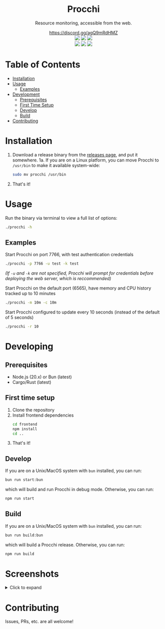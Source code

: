 <div align=center>
  <h1>Procchi</h1>
  <p>Resource monitoring, accessible from the web.</p>
  <a href="https://www.discord.gg/agQ9mRdHMZ">https://discord.gg/agQ9mRdHMZ</a>
</div>

<div align="center">
 <img src="https://img.shields.io/github/actions/workflow/status/SpikeHD/procchi/build.yml" />
 <img src="https://img.shields.io/github/package-json/v/SpikeHD/procchi" />
 <img src="https://img.shields.io/github/repo-size/SpikeHD/procchi" />
</div>
<div align="center">
 <img src="https://img.shields.io/github/commit-activity/m/SpikeHD/procchi" />
 <img src="https://img.shields.io/github/release-date/SpikeHD/procchi" />
 <img src="https://img.shields.io/github/stars/SpikeHD/procchi" />
</div>

# Table of Contents

* [Installation](#installation)
* [Usage](#usage)
  * [Examples](#examples)
* [Development](#development)
  * [Prerequisites](#prerequisites)
  * [First Time Setup](#first-time-setup)
  * [Develop](#develop)
  * [Build](#build)
* [Contributing](#contributing)

# Installation

1. Download a release binary from the [releases page](https://github.com/SpikeHD/procchi/releases), and put it somewhere.
  1a. If you are on a Linux platform, you can move Procchi to `/usr/bin` to make it available system-wide:
    ```sh
    sudo mv procchi /usr/bin
    ```
2. That's it!

# Usage

Run the binary via terminal to view a full list of options:

```sh
./procchi -h
```

## Examples

Start Procchi on port 7766, with test authentication credentials
```sh
./procchi -p 7766 -u test -k test
```
*(If `-u` and `-k` are not specified, Procchi will prompt for credentials before deploying the web server, which is reccommended)*

Start Procchi on the default port (6565), have memory and CPU history tracked up to 10 minutes
```sh
./procchi -m 10m -c 10m
```

Start Procchi configured to update every 10 seconds (instead of the default of 5 seconds)
```sh
./procchi -r 10
```

# Developing

## Prerequisites

* Node.js (20.x) or Bun (latest)
* Cargo/Rust (latest)

## First time setup

1. Clone the repository
2. Install frontend dependencies
    ```sh
    cd frontend
    npm install
    cd ..
    ```
3. That's it!

## Develop

If you are on a Unix/MacOS system with `bun` installed, you can run:
```sh
bun run start:bun
```

which will build and run Procchi in debug mode. Otherwise, you can run:
```sh
npm run start
```

## Build

If you are on a Unix/MacOS system with `bun` installed, you can run:
```sh
bun run build:bun
```

which will build a Procchi release. Otherwise, you can run:
```sh
npm run build
```

# Screenshots

<details>
  <summary>Click to expand</summary>
</details>

# Contributing

Issues, PRs, etc. are all welcome!


